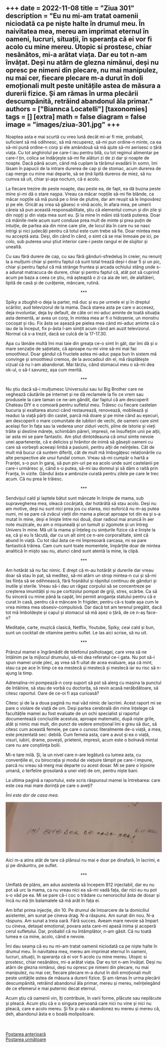 
+++
date = 2022-11-08
title = "Ziua 301"
description = "Eu nu mi-am tratat oamenii niciodată ca pe niște halte în drumul meu. În naivitatea mea, mereu am imprimat eternul în oameni, lucruri, situații, în speranța că ei vor fi acolo cu mine mereu. Utopic si prostesc, chiar nesănătos, mi-a arătat viața. Dar eu tot n-am învățat. Deși nu atârn de glezna nimănui, deși nu opresc pe nimeni din plecare, nu mai manipulez, nu mai cer, fiecare plecare m-a durut în doli emoționali mult peste unitățile astea de măsura a durerii fizice. Și am rămas în urma plecării descumpănită, retrăind abandonul ăla primar."
authors = ["Biannca Locatelli"]
[taxonomies]
tags = []
[extra]
math = false
diagram = false
image = "images/ziua-301.jpg"
+++
---

Noaptea asta e mai scurtă cu vreo lună decât mi-ar fi mie, probabil, suficient să mă odihnesc, să mă recuperez, să-mi pun ordine-n minte, ca ea să-mi pună ordine-n corp și ele amândouă să mă ajute să-mi aerisesc o țâră viața. Cu tot anghirolul pe care-l iau pentru bilă, cu tot regimul alimentar pe care-l țin, colica se îndârjește să-mi fie alături zi de zi dar și noapte de noapte. Dacă până acum, când mă cuplam la tărâmul evadării în somn, îmi lăsam în papucii de la intrare durerea de cap și de stomac, acum durerea de cap merge cu mine mai departe, să se țină lipită dureros de miez, să nu cumva să uit, chiar și-așa nocturn, că e acolo.

La fiecare trezire de peste noapte, dau peste ea, de fapt, ea dă buzna peste mine și-mi dă o stare nașpa. Vreau ca măcar nopțile să-mi fie blânde, ca măcar nopțile să mă pună pe o linie de plutire, dar am reușit să le împovărez și pe ele. Oricât aș vrea să găsesc o vină acolo, în afara mea, pe umerii căreia să pun această responsabilitate, știu că elementul comun și din zile și din nopți și din viața mea sunt eu. Și la mine în mâini stă toată puterea. Doar că mâinile mele acum sunt conduse prea mult de minte și prea puțin de intuiție, de partea aia din mine care știe, de locul ăla în care nu se nasc intrigi și nici judecăți pentru că totul este cum trebe să fie. Doar mintea mea nu acceptă asta. Deși, din când în când, o simt că se mai înmoaie pe ici, pe colo, sub puterea unui știut interior care-i peste rangul ei de slujitor și unealtă.

Cu sau fără durere de cap, cu sau fără gânduri-sfredeluș în creier, nu renunț la a mulțumi chiar și pentru faptul că sunt total trează deși-i doar 5 și un pic, chiar și pentru faptul că mă strânge fruntea și arcada ochiului stâng unde s-a adunat matracuca de durere, chiar și pentru faptul că, atât pot să cuprind acum pe baza a ceea ce știu, mă așteaptă o zi ca aia de ieri, de alaltăieri, lipită de casă și de curățenie, mâncare, rutină.

<p style="text-align: center;">***</p>

Spiky a zbughit-o deja la parter, mă duc și eu pe urmele ei și în dreptul scărilor, aud televizorul de la mama. Dacă starea asta pe care o accesez, deja involuntar, deja by default, de câte ori mi-aduc aminte de toată situația asta dementă, ar avea un corp, în mintea mea ar fi o hidoșenie, un monstru cocoșat și rău. Fix ăsta se așează pe pielea mea când mi-aduc aminte că o iau de la început, fix p-ăsta l-am simțit acum când am auzit televizorul. Normal că s-a trezit, dacă se culcă de la 17-17.30.

Apa cu lămâie multă îmi mai taie din greața ce-o simt în gât, dar îmi dă și o mare senzație de sațietate, că aproape nu-mi vine să-mi mai fac smoothieul. Doar gândul că fructele astea mi-aduc papa bun în sistem mă convinge și smoothieul cremos, de la avocadoul din el, mă răsplătește vizual că nu l-am abandonat. Mai târziu, când stomacul meu o să-mi dea ok-ul, o să-l savurez, așa cum merită.

<p style="text-align: center;">***</p>

Nu știu dacă să-i mulțumesc Universului sau lui Big Brother care ne veghează căutările pe internet și ne dă reclamele la fix ce vrem sau produsele la care taman ce ne-am gândit, dar faptul că am descoperit Chateau DIY e o comoară pentru sufletul meu. Trăiesc cu fiecare castelan bucuria și exaltarea atunci când restaurează, renovează, mobilează și readuc la viață părți din castel, parcă mă doare și pe mine când au eșecuri, am descoperit o mare comunitate de iubitori de vechi, de oameni care simt același fior în fața sau la vederea unor ziduri vechi, pline de istorie și vieți trăite și destine mărețe, schimbăm păreri, impresii, ne însuflețim unii pe alții, iar asta mi se pare fantastic. Am știut dintotdeauna că omul simte nevoie unei apartenențe, că e delicios și hrănitor de inimă să găsești oameni cu care să vorbești aceeași limbă a pasiunii, pentru alții de neînțeles. Cât de mult mă bucur că suntem diferiți, cât de mult mă îmbogățesc relaționările cu alte perspective ale unui fundal comun. Vreau să-mi cumpăr o hartă a Franței, s-o pun în garaj, să pun pin-uri pe ea acolo unde sunt castelanii pe care-i urmăresc și, când s-o putea, să-mi iau domnul și să dăm o raită prin Franța, în vizite. Gândul ăsta e ambrozie curată pentru zilele pe care le trec acum. Că nu prea le trăiesc.

<p style="text-align: center;">***</p>

Sendvișul cald și laptele bătut sunt mâncate în liniște de mama, sub supravegherea mea, oleacă cocârjată, dar hotărâtă să stau acolo. Deși nu am motive, deși nu sunt nici prea jos cu starea, nici euforică nu m-aș putea numi, mi se pare că zvâcul vieții din mama a plecat aproape tot din ea și s-a mutat în mine, deși e liniște între noi două, doar radioul mai aruncă în aer note muzicale, eu am o mișuneală și un tumult și zgomote și un întreg Univers în mine. Mă uit la mama și înțeleg cu simțurile fizice că e liniște la ea, că și eu îs tăcută, dar cu un alt simț ce n-are corporalitate, simt că abund în viață. Cu tot răul ăsta ce-mi împresoară carcasa, mi se pare fantastică trăirea. Cam cum sunt toate momentele, împărțite doar de mintea analitică în mișto sau nu, atunci când sunt atentă la mine, la clipă.

<p style="text-align: center;">***</p>

Am hotărât să nu fac nimic. E drept că m-au hotărât și durerile dar vreau doar să stau în pat, să meditez, să-mi atârn un strop mintea-n cui și să-mi las ființa să se odihnească, fără foșnăitul și râșnitul continuu de gânduri și inutile și sterile. Vreau să-i dau un răgaz corpului să se concentreze pe creșterea imunității și nu pe cortizolul pompat de griji, stres, scârbe. Ca să fiu sinceră cu mine până la capăt, îmi permit aroganța statului pentru că e curat în casă, pentru că e mâncare în frigider, pentru că-s toate așa cum le vrea mintea mea obsesiv-compulsivă. Dar dacă tot am terenul pregătit, dacă tot mă îmboldește și capul și stomacul să mă așez o țâră, de ce n-aș face-o?

Meditație, carte, muzică clasică, Netflix, Youtube, Spiky, ceai cald și bun, sunt un cocktail de vitamine pentru suflet. Le las aici scrise, să nu uit.

<p style="text-align: center;">***</p>

Prânzul mamei e îngrămădit de telefonul psiholoagei, care vrea să ne întâlnim pe la mijlocul drumului, să-mi dea referatul ce-i gata. Nu pot să-i spun mamei unde plec, aș vrea să fi uitat de acea evaluare, așa că mint, stau ca pe ace în timp ce ea mestecă și mestecă și mestecă iar eu risc să n-ajung la timp.

Adrenalina-mi pompează-n corp suport să pot să alerg cu mașina la punctul de întâlnire, să stau de vorbă cu doctorița, să revin acasă nerăbdătoare, să citesc raportul. Oare de ce-oi fi așa curioasă?

Citesc și de la a doua pagină nu mai văd nimic de lacrimi. Acest raport mi se pare o violare de viață de om. Deși partea cerebrală din mine înțelege că facultățile mamei au fost evaluate de un ochi specialist și raportul documentează concluziile acestuia, aproape matematic, după niște grile, atât și nimic mai mult, din punct de vedere emoțional îmi e greu să duc, să citesc cum această femeie, pe care o cunosc literalmente de-o viață, a mea, este prezentată sec: debilă. Cum femeia asta, care a avut și ea o viață, visuri, iubiri, drame, povești, prietenii, impresii, acum este o bolnavă mintal care nu are conștiința bolii.

Mi-e tare milă. Și, la un nivel care n-are legătură cu lumea asta, cu convențiile ei, cu birocrația și modul de viețuire tâmpit pe care-l impune, parcă nu vreau să merg mai departe cu acest dosar. Mi se pare o înjosire umană, o terfelire grosolană a unei vieți de om, pentru niște bani.

La ultima pagină a raportului, este scris răspunsul mamei la întrebarea: care este cea mai mare dorință pe care o aveți?

_Îmi este dor de casa mea._

<div class="flex justify-center">
  <img src="images/mi-e-dor-de-casa-mea-1024x328.jpeg" />
</div>

Aici m-a atins atât de tare că plânsul nu mai e doar pe dinafară, în lacrimi, e și pe dinăuntru, pe suflet.

<p style="text-align: center;">***</p>

Umflată de plâns, am adus asistenta să începem B12 injectabil, dar eu nu pot să urc la mama, ca nu vreau nici ea să-mi vadă fața, dar nici eu nu pot s-o văd pe ea. Mi se pare că-i coc o trădare cu nenorocitul ăsta de dosar și încă nu mă țin balamalele să mă arăt în fața ei.

Am bifat prima injecție, din 10. Pe drumul de întoarcere de la domiciliul asistentei, am sunat pe cineva drag. N-a răspuns. Am sunat din nou. N-a răspuns. Am sunat a treia oară. Fără succes. Aveam mare nevoie să împart cu cineva, detașat emoțional, povara asta care-mi apasă inima și acoperă cerul sufletului. Dar, probabil că nu întâmplător, n-am găsit. Că nu toată lumea e ca mine, acolo, când e nevoie.

Îmi dau seama că eu nu mi-am tratat oamenii niciodată ca pe niște halte în drumul meu. În naivitatea mea, mereu am imprimat eternul în oameni, lucruri, situații, în speranța că ei vor fi acolo cu mine mereu. Utopic si prostesc, chiar nesănătos, mi-a arătat viața. Dar eu tot n-am învățat. Deși nu atârn de glezna nimănui, deși nu opresc pe nimeni din plecare, nu mai manipulez, nu mai cer, fiecare plecare m-a durut în doli emoționali mult peste unitățile astea de măsura a durerii fizice. Și am rămas în urma plecării descumpănită, retrăind abandonul ăla primar, mereu și mereu, neînțelegând de ce efemerul e mai puternic decat eternul.

Acum știu că oamenii vin, îți contribuie, în varii forme, plăcute sau neplăcute și pleacă. Acum știu că e o singura persoană care nici nu vine și nici nu pleacă, care e acolo mereu. Și fix p-aia o abandonez eu mereu și mereu că, deh, abandonul ăsta e o boală molipsitoare.

<br/>

<br/>

<div class="flex justify-between">
  <div>
    <a href="/blog/ziua-300/">Postarea anterioară</a>
  </div>
  <div>
    <a href="/blog/ziua-302/">Postarea următoare</a>
  </div>
</div>
